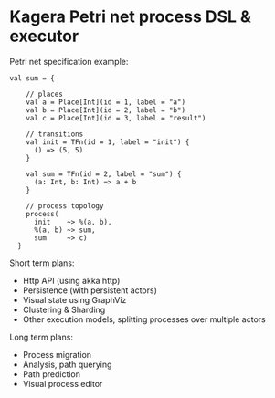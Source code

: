 # Kagera Petri net process DSL & executor

Petri net specification example:

```
val sum = {

    // places
    val a = Place[Int](id = 1, label = "a")
    val b = Place[Int](id = 2, label = "b")
    val c = Place[Int](id = 3, label = "result")

    // transitions
    val init = TFn(id = 1, label = "init") {
      () => (5, 5)
    }

    val sum = TFn(id = 2, label = "sum") {
      (a: Int, b: Int) => a + b
    }

    // process topology
    process(
      init    ~> %(a, b),
      %(a, b) ~> sum,
      sum     ~> c)
  }

```

Short term plans:

* Http API (using akka http)
* Persistence (with persistent actors)
* Visual state using GraphViz
* Clustering & Sharding
* Other execution models, splitting processes over multiple actors

Long term plans:
* Process migration
* Analysis, path querying 
* Path prediction
* Visual process editor


